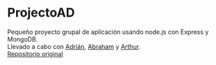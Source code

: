 # ProjectoAD  
Pequeño proyecto grupal de aplicación usando node.js con Express y MongoDB.  
Llevado a cabo con [Adrián](https://github.com/AdrianRodriguez96), [Abraham](https://github.com/Naihtar) y [Arthur](https://github.com/OverlordKato).  
[Repositorio original](https://github.com/OverlordKato/ProyectoAD)
